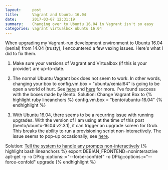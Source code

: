 ```yaml
---
layout:     post
title:      Vagrant and Ubuntu 16.04
date:       2017-03-07 12:31:19
summary:    Changing over to Ubuntu 16.04 in Vagrant isn't so easy
categories: vagrant virtualbox ubuntu 16.04
---
```


When upgrading my Vagrant-run development environment to Ubuntu 16.04 (xenial) from 14.04 (trusty), I encountered a few vexing issues. Here's what I did to fix them.

1) Make sure your versions of Vagrant and Virtualbox (if this is your provider) are up-to-date.

2) The normal Ubuntu Vagrant box does not seem to work. In other words, changing your box to config.vm.box = "ubuntu/xenial64" is going to be open a world of hurt. See [here](https://bugs.launchpad.net/cloud-images/+bug/1569237) and [here](https://github.com/mitchellh/vagrant/issues/7155#issuecomment-228568200) for more. I've found success with the boxes made by Bento.
Solution:
Change Vagrant Box to
{% highlight ruby lineanchors %}
config.vm.box = "bento/ubuntu-16.04"
{% endhighlight %}

3) With Ubuntu 16.04, there seems to be a recurring issue with running upgrades. With the version of I am using at the time of this post (bento/ubuntu-16.04 v2.3.1), it can trigger an upgrade screen for Grub. This breaks the ability to run a provisioning script non-interactively. The issue seems to pop-up occasionally; see [here](https://github.com/chef/bento/issues/661).

Solution:
[Tell the system to handle any prompts non-interactively](http://stackoverflow.com/questions/40748363/virtual-machine-apt-get-grub-issue/40751712)
{% highlight bash lineanchors %}
export DEBIAN_FRONTEND=noninteractive apt-get -y -o DPkg::options::="--force-confdef" -o DPkg::options::="--force-confold" upgrade
{% endhighlight %}


